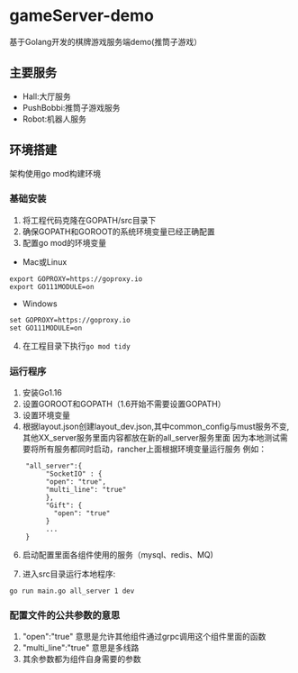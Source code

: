 # gameServer-demo

基于Golang开发的棋牌游戏服务端demo(推筒子游戏）

## 主要服务

* Hall:大厅服务
* PushBobbi:推筒子游戏服务
* Robot:机器人服务

## 环境搭建

架构使用go mod构建环境

### 基础安装

1. 将工程代码克隆在GOPATH/src目录下
2. 确保GOPATH和GOROOT的系统环境变量已经正确配置
3. 配置go mod的环境变量
* Mac或Linux
```
export GOPROXY=https://goproxy.io
export GO111MODULE=on
```
* Windows
```
set GOPROXY=https://goproxy.io
set GO111MODULE=on
```
4. 在工程目录下执行`go mod tidy`

### 运行程序 
1.  安装Go1.16
2.  设置GOROOT和GOPATH（1.6开始不需要设置GOPATH）
3.  设置环境变量
4.  根据layout.json创建layout_dev.json,其中common_config与must服务不变,其他XX_server服务里面内容都放在新的all_server服务里面
    因为本地测试需要将所有服务都同时启动，rancher上面根据环境变量运行服务
    例如：
```
    "all_server":{
         "SocketIO" : {
         "open": "true",
         "multi_line": "true"
         }, 
         "Gift": {
           "open": "true"
         }
         ...
    }
```
6.  启动配置里面各组件使用的服务（mysql、redis、MQ)

7.  进入src目录运行本地程序: 
```
go run main.go all_server 1 dev
```

### 配置文件的公共参数的意思
1.  "open":"true" 意思是允许其他组件通过grpc调用这个组件里面的函数
2.  "multi_line":"true" 意思是多线路
3.  其余参数都为组件自身需要的参数
